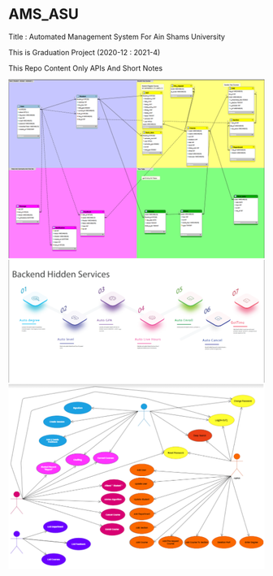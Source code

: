 # AMS_ASU
Title : Automated Management System For Ain Shams University 

This is Graduation Project (2020-12 : 2021-4)

This Repo Content Only APIs And Short Notes   

<img src="img1.png">
<img src="img2.png">
<img src="img3.png">


